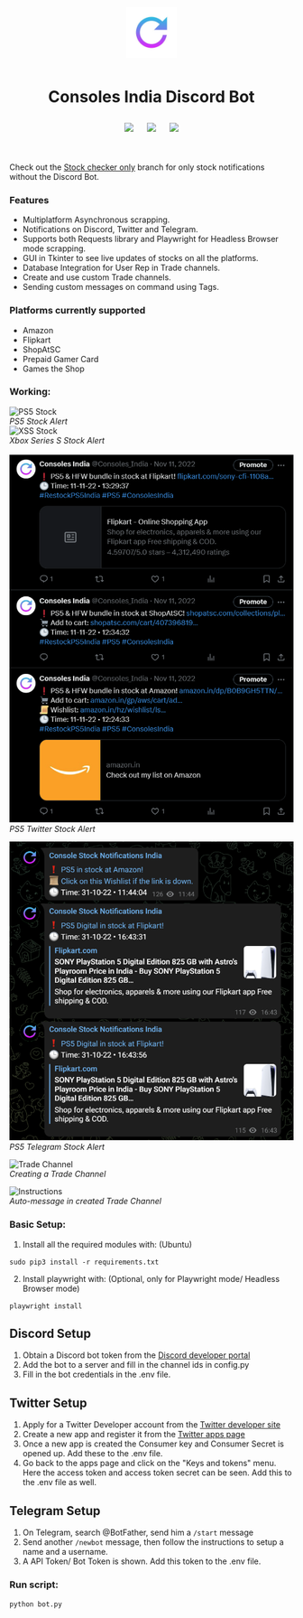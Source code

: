 <div align="center" style="padding: 10px;">
    <img src="images/logo.jpg" height="90" style="padding: 10px;">
    <h1>Consoles India Discord Bot</h1>
    <a href="https://twitter.com/Consoles_India"><img src="https://img.shields.io/badge/Twitter-1DA1F2?style=for-the-badge&logo=twitter&logoColor=white" style="padding: 10px;"></a>
    <a href="https://t.me/Consoles_India"><img src="https://img.shields.io/badge/Telegram-2CA5E0?style=for-the-badge&logo=telegram&logoColor=white" style="padding: 10px;"></a>
    <a href="https://discord.gg/4WqnrD3sRx"><img src="https://dcbadge.vercel.app/api/server/4WqnrD3sRx?style=for-the-badge" style="padding: 10px;"></a>
</div> <br>


Check out the [Stock checker only](https://github.com/shri30yans/PS5_DiscordBot/tree/Stock-checker-only) branch for only stock notifications without the Discord Bot.


### Features
* Multiplatform Asynchronous scrapping.
* Notifications on Discord, Twitter and Telegram.
* Supports both Requests library and Playwright for Headless Browser mode scrapping.
* GUI in Tkinter to see live updates of stocks on all the platforms.
* Database Integration for User Rep in Trade channels.
* Create and use custom Trade channels.
* Sending custom messages on command using Tags.


### Platforms currently supported
- Amazon
- Flipkart
- ShopAtSC
- Prepaid Gamer Card
- Games the Shop


### Working:
![PS5 Stock](images/PS5.png)   
*PS5 Stock Alert* 
<br>
![XSS Stock](images/XSS.png)   
*Xbox Series S Stock Alert*   
<br>
![PS5 Twitter Stock](images/twitter_notification.png)   
*PS5 Twitter Stock Alert* 

![PS5 Telegram Stock](images/telegram_notification.png)   
*PS5 Telegram Stock Alert* 

![Trade Channel](images/Create_trade_channel.jpg)   
*Creating a Trade Channel*

![Instructions](images/instructions.jpg)   
*Auto-message in created Trade Channel*  <br>



### Basic Setup:
1. Install all the required modules with: (Ubuntu)
```
sudo pip3 install -r requirements.txt
```
2. Install playwright with: (Optional, only for Playwright mode/ Headless Browser mode)
```
playwright install
```

## Discord Setup
1. Obtain a Discord bot token from the [Discord developer portal](https://ptb.discord.com/developers/applications/)
2. Add the bot to a server and fill in the channel ids in config.py
3. Fill in the bot credentials in the .env file.

## Twitter Setup
1. Apply for a Twitter Developer account from the [Twitter developer site](https://developer.twitter.com/)
2. Create a new app and register it from the [Twitter apps page](https://developer.twitter.com/en/portal/projects-and-apps)
3. Once a new app is created the Consumer key and Consumer Secret is opened up. Add these to the .env file.
4. Go back to the apps page and click on the "Keys and tokens" menu. Here the access token and access token secret can be seen. Add this to the .env file as well.

## Telegram Setup
1. On Telegram, search @BotFather, send him a `/start` message
2. Send another `/newbot` message, then follow the instructions to setup a name and a username.
3. A API Token/ Bot Token is shown. Add this token to the .env file.
   
### Run script:
    python bot.py


